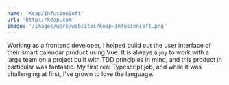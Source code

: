 ```yaml
---
name: 'Keap/InfusionSoft'
url: 'http://keap.com'
image: '/images/work/websites/keap-infusionsoft.png'
---
```

Working as a frontend developer, I helped build out the user interface of their smart calendar product using Vue. It is always a joy to work with a large team on a project built with TDD principles in mind, and this product in particular was fantastic. My first real Typescript job, and while it was challenging at first, I've grown to love the language.
